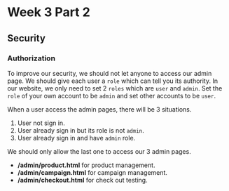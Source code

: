 # Week 3 Part 2

## Security

### Authorization
To improve our security, we should not let anyone to access our admin page. We should give each user a `role` which can tell you its authority. In our website, we only need to set 2 `roles` which are `user` and `admin`. Set the `role` of your own account to be `admin` and set other accounts to be `user`.

When a user access the admin pages, there will be 3 situations.

1. User not sign in.
2. User already sign in but its role is not `admin`.
3. User already sign in and have `admin` role.

We should only allow the last one to access our 3 admin pages.

* **/admin/product.html** for product management.
* **/admin/campaign.html** for campaign management.
* **/admin/checkout.html** for check out testing.
